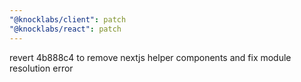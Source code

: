 ```yaml
---
"@knocklabs/client": patch
"@knocklabs/react": patch
---
```


revert 4b888c4 to remove nextjs helper components and fix module resolution error
